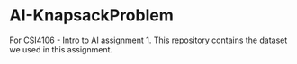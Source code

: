 # AI-KnapsackProblem
For CSI4106 - Intro to AI assignment 1. This repository contains the dataset we used in this assignment.
